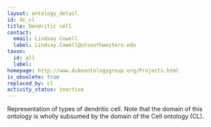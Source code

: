 ```yaml
---
layout: ontology_detail
id: dc_cl
title: Dendritic cell
contact:
  email: Lindsay Cowell
  label: Lindsay.Cowell@utsouthwestern.edu
taxon:
  id: all
  label: 
homepage: http://www.dukeontologygroup.org/Projects.html
is_obsolete: true
replaced_by: cl
activity_status: inactive
---
```


Representation of types of dendritic cell. Note that the domain of this ontology is wholly subsumed by the domain of the Cell ontology (CL).
